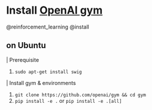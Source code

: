 # Install [OpenAI gym](https://gym.openai.com)

@reinforcement_learning @install

## on Ubuntu

| Prerequisite
1. ```sudo apt-get install swig```
    
| Install gym & environments
1. ```git clone https://github.com/openai/gym && cd gym```
2. ```pip install -e .``` or ```pip install -e .[all]```

